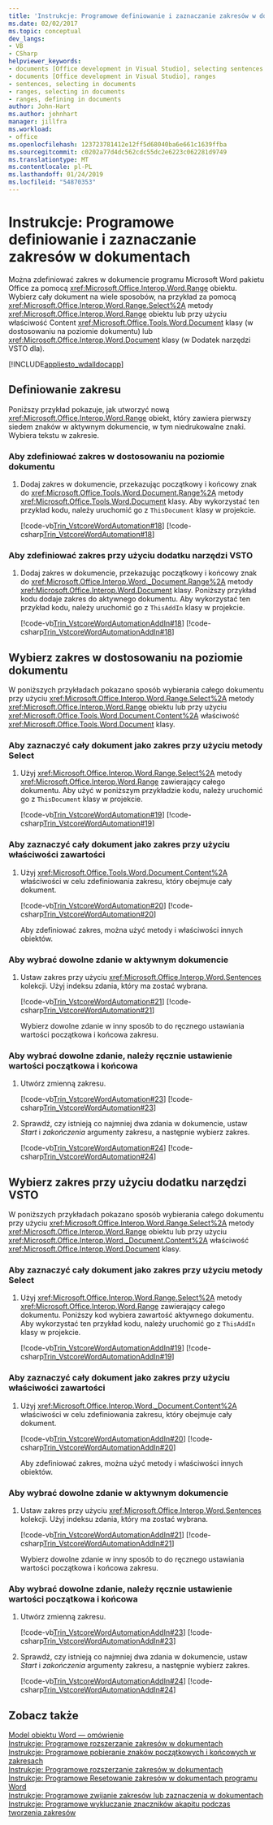 ```yaml
---
title: 'Instrukcje: Programowe definiowanie i zaznaczanie zakresów w dokumentach'
ms.date: 02/02/2017
ms.topic: conceptual
dev_langs:
- VB
- CSharp
helpviewer_keywords:
- documents [Office development in Visual Studio], selecting sentences
- documents [Office development in Visual Studio], ranges
- sentences, selecting in documents
- ranges, selecting in documents
- ranges, defining in documents
author: John-Hart
ms.author: johnhart
manager: jillfra
ms.workload:
- office
ms.openlocfilehash: 123723781412e12ff5d68040ba6e661c1639ffba
ms.sourcegitcommit: c0202a77d4dc562cdc55dc2e6223c062281d9749
ms.translationtype: MT
ms.contentlocale: pl-PL
ms.lasthandoff: 01/24/2019
ms.locfileid: "54870353"
---
```

# <a name="how-to-programmatically-define-and-select-ranges-in-documents"></a>Instrukcje: Programowe definiowanie i zaznaczanie zakresów w dokumentach
  Można zdefiniować zakres w dokumencie programu Microsoft Word pakietu Office za pomocą <xref:Microsoft.Office.Interop.Word.Range> obiektu. Wybierz cały dokument na wiele sposobów, na przykład za pomocą <xref:Microsoft.Office.Interop.Word.Range.Select%2A> metody <xref:Microsoft.Office.Interop.Word.Range> obiektu lub przy użyciu właściwość Content <xref:Microsoft.Office.Tools.Word.Document> klasy (w dostosowaniu na poziomie dokumentu) lub <xref:Microsoft.Office.Interop.Word.Document> klasy (w Dodatek narzędzi VSTO dla).  
  
 [!INCLUDE[appliesto_wdalldocapp](../vsto/includes/appliesto-wdalldocapp-md.md)]  
  
## <a name="define-a-range"></a>Definiowanie zakresu  
 Poniższy przykład pokazuje, jak utworzyć nową <xref:Microsoft.Office.Interop.Word.Range> obiekt, który zawiera pierwszy siedem znaków w aktywnym dokumencie, w tym niedrukowalne znaki. Wybiera tekstu w zakresie.  
  
### <a name="to-define-a-range-in-a-document-level-customization"></a>Aby zdefiniować zakres w dostosowaniu na poziomie dokumentu  
  
1.  Dodaj zakres w dokumencie, przekazując początkowy i końcowy znak do <xref:Microsoft.Office.Tools.Word.Document.Range%2A> metody <xref:Microsoft.Office.Tools.Word.Document> klasy. Aby wykorzystać ten przykład kodu, należy uruchomić go z `ThisDocument` klasy w projekcie.  
  
     [!code-vb[Trin_VstcoreWordAutomation#18](../vsto/codesnippet/VisualBasic/Trin_VstcoreWordAutomationVB/ThisDocument.vb#18)]
     [!code-csharp[Trin_VstcoreWordAutomation#18](../vsto/codesnippet/CSharp/Trin_VstcoreWordAutomationCS/ThisDocument.cs#18)]  
  
### <a name="to-define-a-range-by-using-a-vsto-add-in"></a>Aby zdefiniować zakres przy użyciu dodatku narzędzi VSTO  
  
1.  Dodaj zakres w dokumencie, przekazując początkowy i końcowy znak do <xref:Microsoft.Office.Interop.Word._Document.Range%2A> metody <xref:Microsoft.Office.Interop.Word.Document> klasy. Poniższy przykład kodu dodaje zakres do aktywnego dokumentu. Aby wykorzystać ten przykład kodu, należy uruchomić go z `ThisAddIn` klasy w projekcie.  
  
     [!code-vb[Trin_VstcoreWordAutomationAddIn#18](../vsto/codesnippet/VisualBasic/Trin_VstcoreWordAutomationAddIn/ThisAddIn.vb#18)]
     [!code-csharp[Trin_VstcoreWordAutomationAddIn#18](../vsto/codesnippet/CSharp/Trin_VstcoreWordAutomationAddIn/ThisAddIn.cs#18)]  
  
## <a name="select-a-range-in-a-document-level-customization"></a>Wybierz zakres w dostosowaniu na poziomie dokumentu  
 W poniższych przykładach pokazano sposób wybierania całego dokumentu przy użyciu <xref:Microsoft.Office.Interop.Word.Range.Select%2A> metody <xref:Microsoft.Office.Interop.Word.Range> obiektu lub przy użyciu <xref:Microsoft.Office.Tools.Word.Document.Content%2A> właściwość <xref:Microsoft.Office.Tools.Word.Document> klasy.  
  
### <a name="to-select-the-entire-document-as-a-range-by-using-the-select-method"></a>Aby zaznaczyć cały dokument jako zakres przy użyciu metody Select  
  
1.  Użyj <xref:Microsoft.Office.Interop.Word.Range.Select%2A> metody <xref:Microsoft.Office.Interop.Word.Range> zawierający całego dokumentu. Aby użyć w poniższym przykładzie kodu, należy uruchomić go z `ThisDocument` klasy w projekcie.  
  
     [!code-vb[Trin_VstcoreWordAutomation#19](../vsto/codesnippet/VisualBasic/Trin_VstcoreWordAutomationVB/ThisDocument.vb#19)]
     [!code-csharp[Trin_VstcoreWordAutomation#19](../vsto/codesnippet/CSharp/Trin_VstcoreWordAutomationCS/ThisDocument.cs#19)]  
  
### <a name="to-select-the-entire-document-as-a-range-by-using-the-content-property"></a>Aby zaznaczyć cały dokument jako zakres przy użyciu właściwości zawartości  
  
1. Użyj <xref:Microsoft.Office.Tools.Word.Document.Content%2A> właściwości w celu zdefiniowania zakresu, który obejmuje cały dokument.  
  
    [!code-vb[Trin_VstcoreWordAutomation#20](../vsto/codesnippet/VisualBasic/Trin_VstcoreWordAutomationVB/ThisDocument.vb#20)]
    [!code-csharp[Trin_VstcoreWordAutomation#20](../vsto/codesnippet/CSharp/Trin_VstcoreWordAutomationCS/ThisDocument.cs#20)]  
  
   Aby zdefiniować zakres, można użyć metody i właściwości innych obiektów.  
  
### <a name="to-select-a-sentence-in-the-active-document"></a>Aby wybrać dowolne zdanie w aktywnym dokumencie  
  
1. Ustaw zakres przy użyciu <xref:Microsoft.Office.Interop.Word.Sentences> kolekcji. Użyj indeksu zdania, który ma zostać wybrana.  
  
    [!code-vb[Trin_VstcoreWordAutomation#21](../vsto/codesnippet/VisualBasic/Trin_VstcoreWordAutomationVB/ThisDocument.vb#21)]
    [!code-csharp[Trin_VstcoreWordAutomation#21](../vsto/codesnippet/CSharp/Trin_VstcoreWordAutomationCS/ThisDocument.cs#21)]  
  
   Wybierz dowolne zdanie w inny sposób to do ręcznego ustawiania wartości początkowa i końcowa zakresu.  
  
### <a name="to-select-a-sentence-by-manually-setting-the-start-and-end-values"></a>Aby wybrać dowolne zdanie, należy ręcznie ustawienie wartości początkowa i końcowa  
  
1.  Utwórz zmienną zakresu.  
  
     [!code-vb[Trin_VstcoreWordAutomation#23](../vsto/codesnippet/VisualBasic/Trin_VstcoreWordAutomationVB/ThisDocument.vb#23)]
     [!code-csharp[Trin_VstcoreWordAutomation#23](../vsto/codesnippet/CSharp/Trin_VstcoreWordAutomationCS/ThisDocument.cs#23)]  
  
2.  Sprawdź, czy istnieją co najmniej dwa zdania w dokumencie, ustaw *Start* i *zakończenia* argumenty zakresu, a następnie wybierz zakres.  
  
     [!code-vb[Trin_VstcoreWordAutomation#24](../vsto/codesnippet/VisualBasic/Trin_VstcoreWordAutomationVB/ThisDocument.vb#24)]
     [!code-csharp[Trin_VstcoreWordAutomation#24](../vsto/codesnippet/CSharp/Trin_VstcoreWordAutomationCS/ThisDocument.cs#24)]  
  
## <a name="select-a-range-by-using-a-vsto-add-in"></a>Wybierz zakres przy użyciu dodatku narzędzi VSTO  
 W poniższych przykładach pokazano sposób wybierania całego dokumentu przy użyciu <xref:Microsoft.Office.Interop.Word.Range.Select%2A> metody <xref:Microsoft.Office.Interop.Word.Range> obiektu lub przy użyciu <xref:Microsoft.Office.Interop.Word._Document.Content%2A> właściwość <xref:Microsoft.Office.Interop.Word.Document> klasy.  
  
### <a name="to-select-the-entire-document-as-a-range-by-using-the-select-method"></a>Aby zaznaczyć cały dokument jako zakres przy użyciu metody Select  
  
1.  Użyj <xref:Microsoft.Office.Interop.Word.Range.Select%2A> metody <xref:Microsoft.Office.Interop.Word.Range> zawierający całego dokumentu. Poniższy kod wybiera zawartość aktywnego dokumentu. Aby wykorzystać ten przykład kodu, należy uruchomić go z `ThisAddIn` klasy w projekcie.  
  
     [!code-vb[Trin_VstcoreWordAutomationAddIn#19](../vsto/codesnippet/VisualBasic/Trin_VstcoreWordAutomationAddIn/ThisAddIn.vb#19)]
     [!code-csharp[Trin_VstcoreWordAutomationAddIn#19](../vsto/codesnippet/CSharp/Trin_VstcoreWordAutomationAddIn/ThisAddIn.cs#19)]  
  
### <a name="to-select-the-entire-document-as-a-range-by-using-the-content-property"></a>Aby zaznaczyć cały dokument jako zakres przy użyciu właściwości zawartości  
  
1. Użyj <xref:Microsoft.Office.Interop.Word._Document.Content%2A> właściwości w celu zdefiniowania zakresu, który obejmuje cały dokument.  
  
    [!code-vb[Trin_VstcoreWordAutomationAddIn#20](../vsto/codesnippet/VisualBasic/Trin_VstcoreWordAutomationAddIn/ThisAddIn.vb#20)]
    [!code-csharp[Trin_VstcoreWordAutomationAddIn#20](../vsto/codesnippet/CSharp/Trin_VstcoreWordAutomationAddIn/ThisAddIn.cs#20)]  
  
   Aby zdefiniować zakres, można użyć metody i właściwości innych obiektów.  
  
### <a name="to-select-a-sentence-in-the-active-document"></a>Aby wybrać dowolne zdanie w aktywnym dokumencie  
  
1. Ustaw zakres przy użyciu <xref:Microsoft.Office.Interop.Word.Sentences> kolekcji. Użyj indeksu zdania, który ma zostać wybrana.  
  
    [!code-vb[Trin_VstcoreWordAutomationAddIn#21](../vsto/codesnippet/VisualBasic/Trin_VstcoreWordAutomationAddIn/ThisAddIn.vb#21)]
    [!code-csharp[Trin_VstcoreWordAutomationAddIn#21](../vsto/codesnippet/CSharp/Trin_VstcoreWordAutomationAddIn/ThisAddIn.cs#21)]  
  
   Wybierz dowolne zdanie w inny sposób to do ręcznego ustawiania wartości początkowa i końcowa zakresu.  
  
### <a name="to-select-a-sentence-by-manually-setting-the-start-and-end-values"></a>Aby wybrać dowolne zdanie, należy ręcznie ustawienie wartości początkowa i końcowa  
  
1.  Utwórz zmienną zakresu.  
  
     [!code-vb[Trin_VstcoreWordAutomationAddIn#23](../vsto/codesnippet/VisualBasic/Trin_VstcoreWordAutomationAddIn/ThisAddIn.vb#23)]
     [!code-csharp[Trin_VstcoreWordAutomationAddIn#23](../vsto/codesnippet/CSharp/Trin_VstcoreWordAutomationAddIn/ThisAddIn.cs#23)]  
  
2.  Sprawdź, czy istnieją co najmniej dwa zdania w dokumencie, ustaw *Start* i *zakończenia* argumenty zakresu, a następnie wybierz zakres.  
  
     [!code-vb[Trin_VstcoreWordAutomationAddIn#24](../vsto/codesnippet/VisualBasic/Trin_VstcoreWordAutomationAddIn/ThisAddIn.vb#24)]
     [!code-csharp[Trin_VstcoreWordAutomationAddIn#24](../vsto/codesnippet/CSharp/Trin_VstcoreWordAutomationAddIn/ThisAddIn.cs#24)]  
  
## <a name="see-also"></a>Zobacz także  
 [Model obiektu Word — omówienie](../vsto/word-object-model-overview.md)   
 [Instrukcje: Programowe rozszerzanie zakresów w dokumentach](../vsto/how-to-programmatically-extend-ranges-in-documents.md)   
 [Instrukcje: Programowe pobieranie znaków początkowych i końcowych w zakresach](../vsto/how-to-programmatically-retrieve-start-and-end-characters-in-ranges.md)   
 [Instrukcje: Programowe rozszerzanie zakresów w dokumentach](../vsto/how-to-programmatically-extend-ranges-in-documents.md)   
 [Instrukcje: Programowe Resetowanie zakresów w dokumentach programu Word](../vsto/how-to-programmatically-reset-ranges-in-word-documents.md)   
 [Instrukcje: Programowe zwijanie zakresów lub zaznaczenia w dokumentach](../vsto/how-to-programmatically-collapse-ranges-or-selections-in-documents.md)   
 [Instrukcje: Programowe wykluczanie znaczników akapitu podczas tworzenia zakresów](../vsto/how-to-programmatically-exclude-paragraph-marks-when-creating-ranges.md)  
